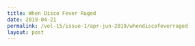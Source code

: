 ```yaml
---
title: When Disco Fever Raged
date: 2019-04-21
permalink: /vol-15/issue-1/apr-jun-2019/whendiscofeverraged
layout: post
---
```

